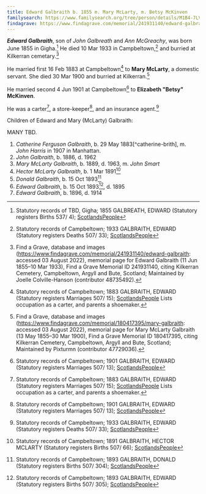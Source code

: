 ```yaml
---
title: Edward Galbraith b. 1855 m. Mary McLarty, m. Betsy McKinven
familysearch: https://www.familysearch.org/tree/person/details/M1B4-7LV
findagrave: https://www.findagrave.com/memorial/241931140/edward-galbraith
---
```

***Edward Galbraith***, son of *John Galbreath* and *Ann McGreachy*, was born June 1855 in Gigha.[^birth]  He died 10 Mar 1933 in Campbeltown,[^death] and burried at Kilkerran cemetary.[^burial]

He married first 16 Feb 1883 at Campbeltown[^marriage1] to **Mary McLarty**, a domestic servant.  She died 30 Mar 1900 and burried at Kilkerran.[^mclarty-burial]

He married second 4 Jun 1901 at Campbeltown[^marriage2] to **Elizabeth "Betsy" McKinven**.

He was a carter[^marriage1], a store-keeper[^marriage2], and an insurance agent.[^death]

Children of Edward and Mary (McLarty) Galbraith:

MANY TBD.

1. *Catherine Ferguson Galbraith*, b. 29 May 1883[^catherine-brith], m. *John Harris* in 1907 in Manhattan.
1. *John Galbraith*, b. 1886, d. 1962
1. *Mary McLarty Galbraith*, b. 1889, d. 1963, m. *John Smart*
1. *Hector McLarty Galbraith*, b. 1 Mar 1891[^hector-birth]
1. *Donald Galbraith*, b. 15 Oct 1893[^donald-birth]
2. *Edward Galbraith*, b. 15 Oct 1893[^edward-birth], d. 1895
3. *Edward Galbraith*, b. 1896, d. 1914 


[^birth]: Statutory records of TBD, Gigha; 1855 GALBREATH, EDWARD (Statutory registers Births 537/ 4); [ScotlandsPeople](https://www.scotlandspeople.gov.uk/view-image/nrs_stat_births/38715238)

[^marriage1]: Statutory records of Campbeltown; 1883 GALBRAITH, EDWARD (Statutory registers Marriages 507/ 15); [ScotlandsPeople](https://www.scotlandspeople.gov.uk/view-image/nrs_stat_marriages/5406558)
 Lists occupation as a carter, and parents a shoemaker.
 
[^marriage2]: Statutory records of Campbeltown; 1901 GALBRAITH, EDWARD (Statutory registers Marriages 507/ 13); [ScotlandsPeople](https://www.scotlandspeople.gov.uk/view-image/nrs_stat_marriages/3517953)

[^death]: Statutory records of Campbeltown; 1933 GALBRAITH, EDWARD (Statutory registers Deaths 507/ 33); [ScotlandsPeople](https://www.scotlandspeople.gov.uk/view-image/nrs_stat_deaths/8645158)

[^burial]: Find a Grave, database and images (https://www.findagrave.com/memorial/241931140/edward-galbraith: accessed 03 August 2022), memorial page for Edward Galbraith (11 Jun 1855–10 Mar 1933), Find a Grave Memorial ID 241931140, citing Kilkerran Cemetery, Campbeltown, Argyll and Bute, Scotland; Maintained by Joelle Colville-Hanson (contributor 48735492).

[^mclarty-burial]: Find a Grave, database and images (https://www.findagrave.com/memorial/180417395/mary-galbraith: accessed 03 August 2022), memorial page for Mary McLarty Galbraith (13 May 1855–30 Mar 1900), Find a Grave Memorial ID 180417395, citing Kilkerran Cemetery, Campbeltown, Argyll and Bute, Scotland; Maintained by Pixturmn (contributor 47729036).

[^catherine-birth]: Statutory records of Campbeltown; 1883 GALBRAITH, CATHERINE FERGU (Statutory registers Births 507/ 189); [ScotlandsPeople](https://www.scotlandspeople.gov.uk/view-image/nrs_stat_births/42209046)

[^hector-birth]: Statutory records of Campbeltown; 1891 GALBRAITH, HECTOR MCLARTY (Statutory registers Births 507/ 66); [ScotlandsPeople](https://www.scotlandspeople.gov.uk/view-image/nrs_stat_births/43281002)

[^donald-birth]: Statutory records of Campbeltown; 1893 GALBRAITH, DONALD (Statutory registers Births 507/ 304); [ScotlandsPeople](https://www.scotlandspeople.gov.uk/view-image/nrs_stat_births/43501878)

[^edward-birth]: Statutory records of Campbeltown; 1893 GALBRAITH, EDWARD (Statutory registers Births 507/ 305); [ScotlandsPeople](https://www.scotlandspeople.gov.uk/view-image/nrs_stat_births/43502829)



